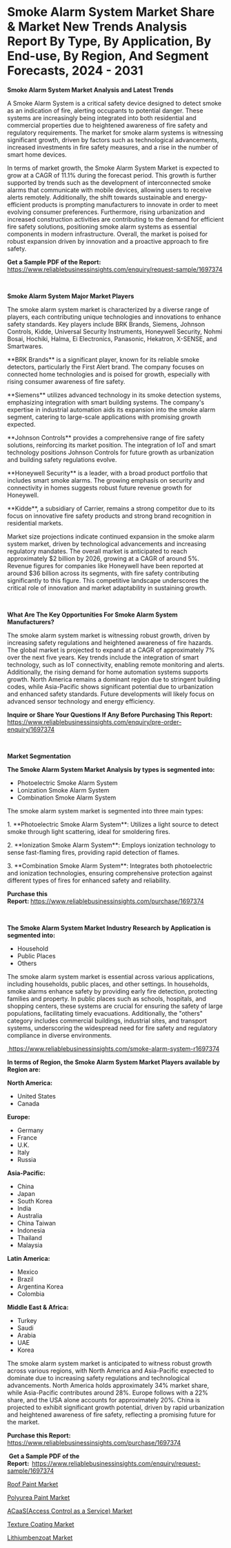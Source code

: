 <p><h1>Smoke Alarm System Market Share & Market New Trends Analysis Report By Type, By Application, By End-use, By Region, And Segment Forecasts, 2024 - 2031</h1></p><p><strong>Smoke Alarm System Market Analysis and Latest Trends</strong></p>
<p><p>A Smoke Alarm System is a critical safety device designed to detect smoke as an indication of fire, alerting occupants to potential danger. These systems are increasingly being integrated into both residential and commercial properties due to heightened awareness of fire safety and regulatory requirements. The market for smoke alarm systems is witnessing significant growth, driven by factors such as technological advancements, increased investments in fire safety measures, and a rise in the number of smart home devices. </p><p>In terms of market growth, the Smoke Alarm System Market is expected to grow at a CAGR of 11.1% during the forecast period. This growth is further supported by trends such as the development of interconnected smoke alarms that communicate with mobile devices, allowing users to receive alerts remotely. Additionally, the shift towards sustainable and energy-efficient products is prompting manufacturers to innovate in order to meet evolving consumer preferences. Furthermore, rising urbanization and increased construction activities are contributing to the demand for efficient fire safety solutions, positioning smoke alarm systems as essential components in modern infrastructure. Overall, the market is poised for robust expansion driven by innovation and a proactive approach to fire safety.</p></p>
<p><strong>Get a Sample PDF of the Report:&nbsp;</strong> <a href="https://www.reliablebusinessinsights.com/enquiry/request-sample/1697374?utm_campaign=1091&utm_medium=2&utm_source=Github&utm_content=ia&utm_term=03102024&utm_id=smoke-alarm-system">https://www.reliablebusinessinsights.com/enquiry/request-sample/1697374</a></p>
<p>&nbsp;</p>
<p><strong>Smoke Alarm System Major Market Players</strong></p>
<p><p>The smoke alarm system market is characterized by a diverse range of players, each contributing unique technologies and innovations to enhance safety standards. Key players include BRK Brands, Siemens, Johnson Controls, Kidde, Universal Security Instruments, Honeywell Security, Nohmi Bosai, Hochiki, Halma, Ei Electronics, Panasonic, Hekatron, X-SENSE, and Smartwares.</p><p>**BRK Brands** is a significant player, known for its reliable smoke detectors, particularly the First Alert brand. The company focuses on connected home technologies and is poised for growth, especially with rising consumer awareness of fire safety.</p><p>**Siemens** utilizes advanced technology in its smoke detection systems, emphasizing integration with smart building systems. The company's expertise in industrial automation aids its expansion into the smoke alarm segment, catering to large-scale applications with promising growth expected.</p><p>**Johnson Controls** provides a comprehensive range of fire safety solutions, reinforcing its market position. The integration of IoT and smart technology positions Johnson Controls for future growth as urbanization and building safety regulations evolve.</p><p>**Honeywell Security** is a leader, with a broad product portfolio that includes smart smoke alarms. The growing emphasis on security and connectivity in homes suggests robust future revenue growth for Honeywell.</p><p>**Kidde**, a subsidiary of Carrier, remains a strong competitor due to its focus on innovative fire safety products and strong brand recognition in residential markets.</p><p>Market size projections indicate continued expansion in the smoke alarm system market, driven by technological advancements and increasing regulatory mandates. The overall market is anticipated to reach approximately $2 billion by 2026, growing at a CAGR of around 5%. Revenue figures for companies like Honeywell have been reported at around $36 billion across its segments, with fire safety contributing significantly to this figure. This competitive landscape underscores the critical role of innovation and market adaptability in sustaining growth.</p></p>
<p>&nbsp;</p>
<p><strong>What Are The Key Opportunities For Smoke Alarm System Manufacturers?</strong></p>
<p><p>The smoke alarm system market is witnessing robust growth, driven by increasing safety regulations and heightened awareness of fire hazards. The global market is projected to expand at a CAGR of approximately 7% over the next five years. Key trends include the integration of smart technology, such as IoT connectivity, enabling remote monitoring and alerts. Additionally, the rising demand for home automation systems supports growth. North America remains a dominant region due to stringent building codes, while Asia-Pacific shows significant potential due to urbanization and enhanced safety standards. Future developments will likely focus on advanced sensor technology and energy efficiency.</p></p>
<p><strong>Inquire or Share Your Questions If Any Before Purchasing This Report:</strong> <a href="https://www.reliablebusinessinsights.com/enquiry/pre-order-enquiry/1697374?utm_campaign=1091&utm_medium=2&utm_source=Github&utm_content=ia&utm_term=03102024&utm_id=smoke-alarm-system">https://www.reliablebusinessinsights.com/enquiry/pre-order-enquiry/1697374</a></p>
<p>&nbsp;</p>
<p><strong>Market Segmentation</strong></p>
<p><strong>The Smoke Alarm System Market Analysis by types is segmented into:</strong></p>
<p><ul><li>Photoelectric Smoke Alarm System</li><li>Lonization Smoke Alarm System</li><li>Combination Smoke Alarm System</li></ul></p>
<p><p>The smoke alarm system market is segmented into three main types: </p><p>1. **Photoelectric Smoke Alarm System**: Utilizes a light source to detect smoke through light scattering, ideal for smoldering fires.</p><p> </p><p>2. **Ionization Smoke Alarm System**: Employs ionization technology to sense fast-flaming fires, providing rapid detection of flames. </p><p>3. **Combination Smoke Alarm System**: Integrates both photoelectric and ionization technologies, ensuring comprehensive protection against different types of fires for enhanced safety and reliability.</p></p>
<p><strong>Purchase this Report:&nbsp;</strong><a href="https://www.reliablebusinessinsights.com/purchase/1697374?utm_campaign=1091&utm_medium=2&utm_source=Github&utm_content=ia&utm_term=03102024&utm_id=smoke-alarm-system">https://www.reliablebusinessinsights.com/purchase/1697374</a></p>
<p>&nbsp;</p>
<p><strong>The Smoke Alarm System Market Industry Research by Application is segmented into:</strong></p>
<p><ul><li>Household</li><li>Public Places</li><li>Others</li></ul></p>
<p><p>The smoke alarm system market is essential across various applications, including households, public places, and other settings. In households, smoke alarms enhance safety by providing early fire detection, protecting families and property. In public places such as schools, hospitals, and shopping centers, these systems are crucial for ensuring the safety of large populations, facilitating timely evacuations. Additionally, the "others" category includes commercial buildings, industrial sites, and transport systems, underscoring the widespread need for fire safety and regulatory compliance in diverse environments.</p></p>
<p><a href="https://www.reliablebusinessinsights.com/smoke-alarm-system-r1697374?utm_campaign=1091&utm_medium=2&utm_source=Github&utm_content=ia&utm_term=03102024&utm_id=smoke-alarm-system">&nbsp;https://www.reliablebusinessinsights.com/smoke-alarm-system-r1697374</a></p>
<p><strong>In terms of Region, the Smoke Alarm System Market Players available by Region are:</strong></p>
<p>
    <p> <strong> North America: </strong>
        <ul>
            <li>United States</li>
            <li>Canada</li>
        </ul>
        </p> 
    <p> <strong> Europe: </strong>
        <ul>
            <li>Germany</li>
            <li>France</li>
            <li>U.K.</li>
            <li>Italy</li>
            <li>Russia</li>
        </ul>
        </p> 
    <p> <strong> Asia-Pacific: </strong>
        <ul>
            <li>China</li>
            <li>Japan</li>
            <li>South Korea</li>
            <li>India</li>
            <li>Australia</li>
            <li>China Taiwan</li>
            <li>Indonesia</li>
            <li>Thailand</li>
            <li>Malaysia</li>
        </ul>
        </p> 
    <p> <strong> Latin America: </strong>
        <ul>
            <li>Mexico</li>
            <li>Brazil</li>
            <li>Argentina Korea</li>
            <li>Colombia</li>
        </ul>
        </p> 
    <p> <strong> Middle East & Africa: </strong>
        <ul>
            <li>Turkey</li>
            <li>Saudi</li>
            <li>Arabia</li>
            <li>UAE</li>
            <li>Korea</li>
        </ul>
    </p>
    </p>
<p><p>The smoke alarm system market is anticipated to witness robust growth across various regions, with North America and Asia-Pacific expected to dominate due to increasing safety regulations and technological advancements. North America holds approximately 34% market share, while Asia-Pacific contributes around 28%. Europe follows with a 22% share, and the USA alone accounts for approximately 20%. China is projected to exhibit significant growth potential, driven by rapid urbanization and heightened awareness of fire safety, reflecting a promising future for the market.</p></p>
<p><strong>Purchase this Report: </strong><a href="https://www.reliablebusinessinsights.com/purchase/1697374?utm_campaign=1091&utm_medium=2&utm_source=Github&utm_content=ia&utm_term=03102024&utm_id=smoke-alarm-system">https://www.reliablebusinessinsights.com/purchase/1697374</a></p>
<p>&nbsp;<strong>Get a Sample PDF of the Report:&nbsp;&nbsp;</strong><a href="https://www.reliablebusinessinsights.com/enquiry/request-sample/1697374?utm_campaign=1091&utm_medium=2&utm_source=Github&utm_content=ia&utm_term=03102024&utm_id=smoke-alarm-system">https://www.reliablebusinessinsights.com/enquiry/request-sample/1697374</a></p>
<p><strong></strong></p>
<p><p><a href="https://www.linkedin.com/pulse/roof-paint-market-evolution-regional-adaptations-innovation-n0ple?utm_campaign=1091&utm_medium=2&utm_source=Github&utm_content=ia&utm_term=03102024&utm_id=smoke-alarm-system">Roof Paint Market</a></p><p><a href="https://www.linkedin.com/pulse/global-polyurea-paint-industry-research-report-competitive-dlcse?utm_campaign=1091&utm_medium=2&utm_source=Github&utm_content=ia&utm_term=03102024&utm_id=smoke-alarm-system">Polyurea Paint Market</a></p><p><a href="https://github.com/ClaraRSutton/Market-Research-Report-List-1/blob/main/acaasaccess-control-as-a-service-market.md?utm_campaign=1091&utm_medium=2&utm_source=Github&utm_content=ia&utm_term=03102024&utm_id=smoke-alarm-system">ACaaS(Access Control as a Service) Market</a></p><p><a href="https://www.linkedin.com/pulse/global-texture-coating-market-size-share-analysis-product-bsntc?utm_campaign=1091&utm_medium=2&utm_source=Github&utm_content=ia&utm_term=03102024&utm_id=smoke-alarm-system">Texture Coating Market</a></p><p><a href="https://github.com/Greiszane475/Market-Research-Report-List-1/blob/main/lithiumbenzoat-market.md?utm_campaign=1091&utm_medium=2&utm_source=Github&utm_content=ia&utm_term=03102024&utm_id=smoke-alarm-system">Lithiumbenzoat Market</a></p></p>